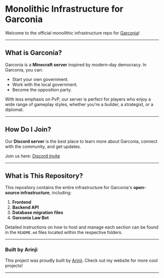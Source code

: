 # Monolithic Infrastructure for Garconia

Welcome to the official monolithic infrastructure repo for [Garconia](https://www.garconia.net/)!

---

## What is Garconia?

Garconia is a **Minecraft server** inspired by modern-day democracy. In Garconia, you can:

- Start your own government.
- Work with the local government.
- Become the opposition party.

With less emphasis on PvP, our server is perfect for players who enjoy a wide range of gameplay styles, whether you're a builder, a strategist, or a diplomat.

---

## How Do I Join?

Our **Discord server** is the best place to learn more about Garconia, connect with the community, and get updates.

Join us here: [Discord Invite](https://discord.gg/T7nbWurxcT)

---

## What is This Repository?

This repository contains the entire infrastructure for Garconia's **open-source infrastructure**, including:

1. **Frontend**
2. **Backend API**
3. **Database migration files**
4. **Garconia Law Bot**

Detailed instructions on how to host and manage each section can be found in the `README.md` files located within the respective folders.

---

### Built by Arinji

This project was proudly built by [Arinji](https://www.arinji.com/). Check out my website for more cool projects!

---
